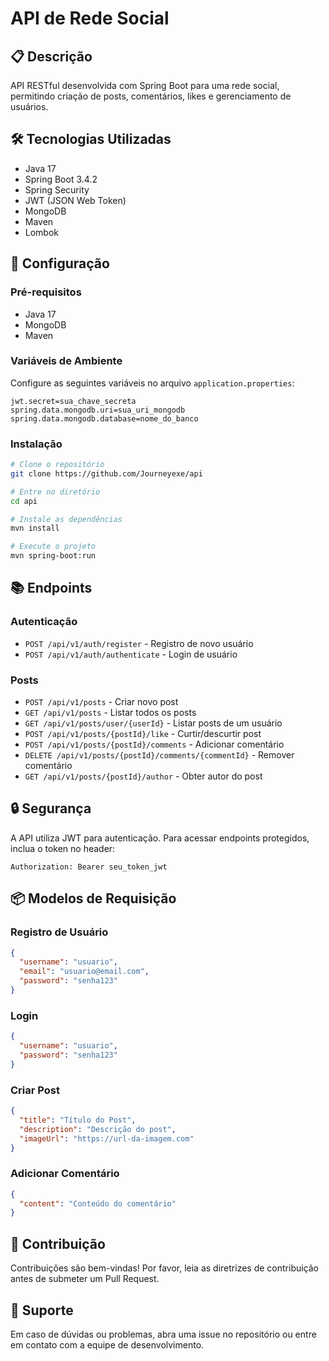 # API de Rede Social

## 📋 Descrição
API RESTful desenvolvida com Spring Boot para uma rede social, permitindo criação de posts, comentários, likes e gerenciamento de usuários.

## 🛠️ Tecnologias Utilizadas
- Java 17
- Spring Boot 3.4.2
- Spring Security
- JWT (JSON Web Token)
- MongoDB
- Maven
- Lombok

## 🔧 Configuração

### Pré-requisitos
- Java 17
- MongoDB
- Maven

### Variáveis de Ambiente
Configure as seguintes variáveis no arquivo `application.properties`:

```properties
jwt.secret=sua_chave_secreta
spring.data.mongodb.uri=sua_uri_mongodb
spring.data.mongodb.database=nome_do_banco
```

### Instalação
```bash
# Clone o repositório
git clone https://github.com/Journeyexe/api

# Entre no diretório
cd api

# Instale as dependências
mvn install

# Execute o projeto
mvn spring-boot:run
```

## 📚 Endpoints

### Autenticação
- `POST /api/v1/auth/register` - Registro de novo usuário
- `POST /api/v1/auth/authenticate` - Login de usuário

### Posts
- `POST /api/v1/posts` - Criar novo post
- `GET /api/v1/posts` - Listar todos os posts
- `GET /api/v1/posts/user/{userId}` - Listar posts de um usuário
- `POST /api/v1/posts/{postId}/like` - Curtir/descurtir post
- `POST /api/v1/posts/{postId}/comments` - Adicionar comentário
- `DELETE /api/v1/posts/{postId}/comments/{commentId}` - Remover comentário
- `GET /api/v1/posts/{postId}/author` - Obter autor do post

## 🔒 Segurança
A API utiliza JWT para autenticação. Para acessar endpoints protegidos, inclua o token no header:
```
Authorization: Bearer seu_token_jwt
```

## 📦 Modelos de Requisição

### Registro de Usuário
```json
{
  "username": "usuario",
  "email": "usuario@email.com",
  "password": "senha123"
}
```

### Login
```json
{
  "username": "usuario",
  "password": "senha123"
}
```

### Criar Post
```json
{
  "title": "Título do Post",
  "description": "Descrição do post",
  "imageUrl": "https://url-da-imagem.com"
}
```

### Adicionar Comentário
```json
{
  "content": "Conteúdo do comentário"
}
```

## 👥 Contribuição
Contribuições são bem-vindas! Por favor, leia as diretrizes de contribuição antes de submeter um Pull Request.

## 🤝 Suporte
Em caso de dúvidas ou problemas, abra uma issue no repositório ou entre em contato com a equipe de desenvolvimento.